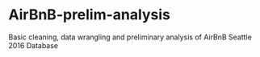 # AirBnB-prelim-analysis
Basic cleaning, data wrangling and preliminary analysis of AirBnB Seattle 2016 Database
